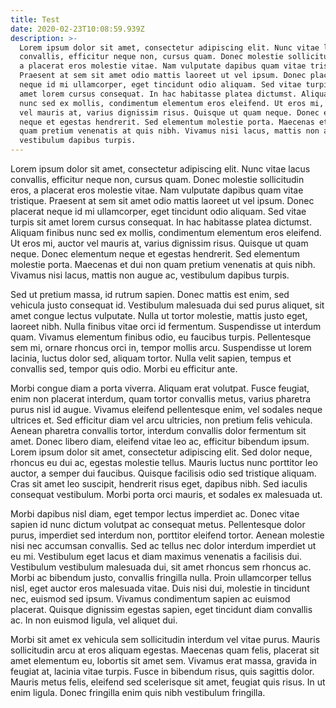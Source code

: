 ```yaml
---
title: Test
date: 2020-02-23T10:08:59.939Z
description: >-
  Lorem ipsum dolor sit amet, consectetur adipiscing elit. Nunc vitae lacus
  convallis, efficitur neque non, cursus quam. Donec molestie sollicitudin eros,
  a placerat eros molestie vitae. Nam vulputate dapibus quam vitae tristique.
  Praesent at sem sit amet odio mattis laoreet ut vel ipsum. Donec placerat
  neque id mi ullamcorper, eget tincidunt odio aliquam. Sed vitae turpis sit
  amet lorem cursus consequat. In hac habitasse platea dictumst. Aliquam finibus
  nunc sed ex mollis, condimentum elementum eros eleifend. Ut eros mi, auctor
  vel mauris at, varius dignissim risus. Quisque ut quam neque. Donec elementum
  neque et egestas hendrerit. Sed elementum molestie porta. Maecenas et dui non
  quam pretium venenatis at quis nibh. Vivamus nisi lacus, mattis non augue ac,
  vestibulum dapibus turpis.
---
```

Lorem ipsum dolor sit amet, consectetur adipiscing elit. Nunc vitae lacus convallis, efficitur neque non, cursus quam. Donec molestie sollicitudin eros, a placerat eros molestie vitae. Nam vulputate dapibus quam vitae tristique. Praesent at sem sit amet odio mattis laoreet ut vel ipsum. Donec placerat neque id mi ullamcorper, eget tincidunt odio aliquam. Sed vitae turpis sit amet lorem cursus consequat. In hac habitasse platea dictumst. Aliquam finibus nunc sed ex mollis, condimentum elementum eros eleifend. Ut eros mi, auctor vel mauris at, varius dignissim risus. Quisque ut quam neque. Donec elementum neque et egestas hendrerit. Sed elementum molestie porta. Maecenas et dui non quam pretium venenatis at quis nibh. Vivamus nisi lacus, mattis non augue ac, vestibulum dapibus turpis.

Sed ut pretium massa, id rutrum sapien. Donec mattis est enim, sed vehicula justo consequat id. Vestibulum malesuada dui sed purus aliquet, sit amet congue lectus vulputate. Nulla ut tortor molestie, mattis justo eget, laoreet nibh. Nulla finibus vitae orci id fermentum. Suspendisse ut interdum quam. Vivamus elementum finibus odio, eu faucibus turpis. Pellentesque sem mi, ornare rhoncus orci in, tempor mollis arcu. Suspendisse ut lorem lacinia, luctus dolor sed, aliquam tortor. Nulla velit sapien, tempus et convallis sed, tempor quis odio. Morbi eu efficitur ante.

Morbi congue diam a porta viverra. Aliquam erat volutpat. Fusce feugiat, enim non placerat interdum, quam tortor convallis metus, varius pharetra purus nisl id augue. Vivamus eleifend pellentesque enim, vel sodales neque ultrices et. Sed efficitur diam vel arcu ultricies, non pretium felis vehicula. Aenean pharetra convallis tortor, interdum convallis dolor fermentum sit amet. Donec libero diam, eleifend vitae leo ac, efficitur bibendum ipsum. Lorem ipsum dolor sit amet, consectetur adipiscing elit. Sed dolor neque, rhoncus eu dui ac, egestas molestie tellus. Mauris luctus nunc porttitor leo auctor, a semper dui faucibus. Quisque facilisis odio sed tristique aliquam. Cras sit amet leo suscipit, hendrerit risus eget, dapibus nibh. Sed iaculis consequat vestibulum. Morbi porta orci mauris, et sodales ex malesuada ut.

Morbi dapibus nisl diam, eget tempor lectus imperdiet ac. Donec vitae sapien id nunc dictum volutpat ac consequat metus. Pellentesque dolor purus, imperdiet sed interdum non, porttitor eleifend tortor. Aenean molestie nisi nec accumsan convallis. Sed ac tellus nec dolor interdum imperdiet ut eu mi. Vestibulum eget lacus et diam maximus venenatis a facilisis dui. Vestibulum vestibulum malesuada dui, sit amet rhoncus sem rhoncus ac. Morbi ac bibendum justo, convallis fringilla nulla. Proin ullamcorper tellus nisl, eget auctor eros malesuada vitae. Duis nisi dui, molestie in tincidunt nec, euismod sed ipsum. Vivamus condimentum sapien ac euismod placerat. Quisque dignissim egestas sapien, eget tincidunt diam convallis ac. In non euismod ligula, vel aliquet dui.

Morbi sit amet ex vehicula sem sollicitudin interdum vel vitae purus. Mauris sollicitudin arcu at eros aliquam egestas. Maecenas quam felis, placerat sit amet elementum eu, lobortis sit amet sem. Vivamus erat massa, gravida in feugiat at, lacinia vitae turpis. Fusce in bibendum risus, quis sagittis dolor. Mauris metus felis, eleifend sed scelerisque sit amet, feugiat quis risus. In ut enim ligula. Donec fringilla enim quis nibh vestibulum fringilla.
